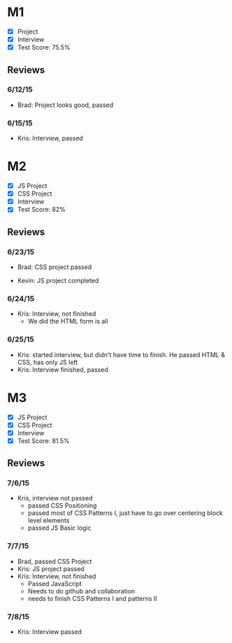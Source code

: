 # M1

- [x] Project
- [x] Interview
- [x] Test Score: 75.5%

## Reviews

### 6/12/15

- Brad: Project looks good, passed

### 6/15/15

- Kris: Interview, passed

# M2

- [x] JS Project
- [x] CSS Project
- [x] Interview
- [x] Test Score: 82%

## Reviews

### 6/23/15

- Brad: CSS project passed

- Kevin: JS project completed

### 6/24/15
- Kris: Interview, not finished
  - We did the HTML form is all

### 6/25/15
- Kris: started interview, but didn't have time to finish. He passed HTML & CSS, has only JS left
- Kris: Interview finished, passed

# M3

- [x] JS Project
- [x] CSS Project
- [x] Interview
- [x] Test Score: 81.5%

## Reviews

### 7/6/15
- Kris, interview not passed
  - passed CSS Positioning
  - passed most of CSS Patterns I, just have to go over centering block level elements
  - passed JS Basic logic

### 7/7/15
- Brad, passed CSS Project
- Kris: JS project passed
- Kris: Interview, not finished
  - Passed JavaScript
  - Needs to do github and collaboration
  - needs to finish CSS Patterns I and patterns II

### 7/8/15
- Kris: Interview passed
